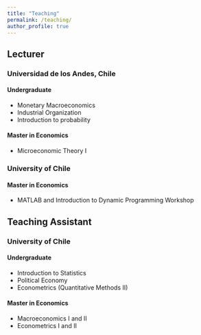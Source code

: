 ```yaml
---
title: "Teaching"
permalink: /teaching/
author_profile: true
---
```


## Lecturer

### Universidad de los Andes, Chile
#### Undergraduate 
* Monetary Macroeconomics
* Industrial Organization
* Introduction to probability  

#### Master in Economics
* Microeconomic Theory I 


### University of Chile
#### Master in Economics
* MATLAB and Introduction to Dynamic Programming Workshop

## Teaching Assistant

### University of Chile
#### Undergraduate
* Introduction to Statistics
* Political Economy
* Econometrics (Quantitative Methods II)

#### Master in Economics
* Macroeconomics I and II
* Econometrics I and II


